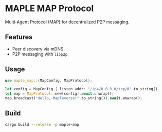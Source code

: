 # MAPLE MAP Protocol

Multi-Agent Protocol (MAP) for decentralized P2P messaging.

## Features
- Peer discovery via mDNS.
- P2P messaging with `libp2p`.

## Usage
```rust
use maple_map::{MapConfig, MapProtocol};

let config = MapConfig { listen_addr: "/ip4/0.0.0.0/tcp/0".to_string() };
let map = MapProtocol::new(config).await.unwrap();
map.broadcast("Hello, Mapleverse!".to_string()).await.unwrap();
```

## Build
```bash
cargo build --release -p maple-map
```